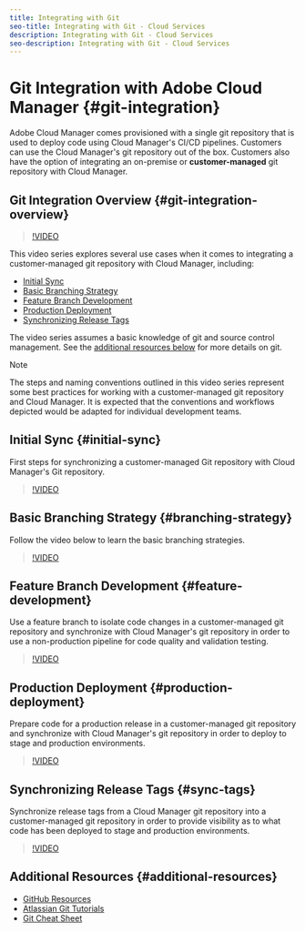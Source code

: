 ```yaml
---
title: Integrating with Git
seo-title: Integrating with Git - Cloud Services
description: Integrating with Git - Cloud Services
seo-description: Integrating with Git - Cloud Services 
---
```


# Git Integration with Adobe Cloud Manager {#git-integration}

Adobe Cloud Manager comes provisioned with a single git repository that is used to deploy code using Cloud Manager's CI/CD pipelines. Customers can use the Cloud Manager's git repository out of the box. Customers also have the option of integrating an on-premise or **customer-managed** git repository with Cloud Manager.

## Git Integration Overview {#git-integration-overview}

>[!VIDEO](https://video.tv.adobe.com/v/28710/)

This video series explores several use cases when it comes to integrating a customer-managed git repository with Cloud Manager, including:

* [Initial Sync](#initial-sync)
* [Basic Branching Strategy](#branching-strategy)
* [Feature Branch Development](#feature-development)
* [Production Deployment](#production-deployment)
* [Synchronizing Release Tags](#sync-tags)

The video series assumes a basic knowledge of git and source control management. See the [additional resources below](#additional-resources) for more details on git.

>[!NOTE]
>
> The steps and naming conventions outlined in this video series represent some best practices for working with a customer-managed git repository and Cloud Manager. It is expected that the conventions and workflows depicted would be adapted for individual development teams.

## Initial Sync {#initial-sync}

First steps for synchronizing a customer-managed Git repository with Cloud Manager's Git repository.

>[!VIDEO](https://video.tv.adobe.com/v/28711/?quality=12)

## Basic Branching Strategy {#branching-strategy}

Follow the video below to learn the basic branching strategies.

>[!VIDEO](https://video.tv.adobe.com/v/28712/?quality=12)

## Feature Branch Development {#feature-development}

Use a feature branch to isolate code changes in a customer-managed git repository and synchronize with Cloud Manager's git repository in order to use a non-production pipeline for code quality and validation testing.

>[!VIDEO](https://video.tv.adobe.com/v/28723/?quality=12)

## Production Deployment {#production-deployment}

Prepare code for a production release in a customer-managed git repository and synchronize with Cloud Manager's git repository in order to deploy to stage and production environments.

>[!VIDEO](https://video.tv.adobe.com/v/28724/?quality=12)

## Synchronizing Release Tags {#sync-tags}

Synchronize release tags from a Cloud Manager git repository into a customer-managed git repository in order to provide visibility as to what code has been deployed to stage and production environments.

>[!VIDEO](https://video.tv.adobe.com/v/28725/?quality=12)

## Additional Resources {#additional-resources}

* [GitHub Resources](https://try.github.io)
* [Atlassian Git Tutorials](https://www.atlassian.com/git/tutorials/what-is-version-control)
* [Git Cheat Sheet](https://education.github.com/git-cheat-sheet-education.pdf)